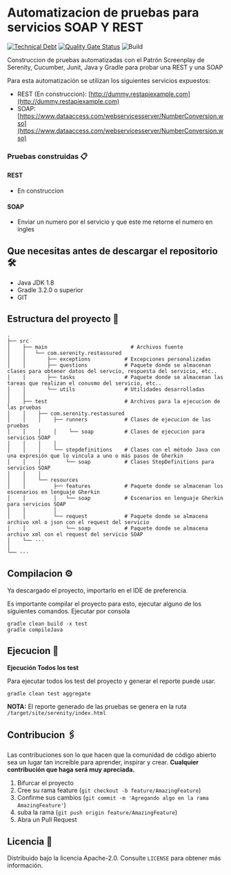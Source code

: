 # Automatizacion de pruebas para servicios SOAP Y REST

[![Technical Debt](https://sonarcloud.io/api/project_badges/measure?project=camillomurcia_serenity-screenplay-rest-assured&metric=sqale_index)](https://sonarcloud.io/dashboard?id=camillomurcia_serenity-screenplay-rest-assured)
[![Quality Gate Status](https://sonarcloud.io/api/project_badges/measure?project=camillomurcia_serenity-screenplay-rest-assured&metric=alert_status)](https://sonarcloud.io/dashboard?id=camillomurcia_serenity-screenplay-rest-assured)
![Build](https://github.com/camillomurcia/serenity-screenplay-rest-assured/actions/workflows/pipelineBuild.yml/badge.svg)

Construccion de pruebas automatizadas con el Patrón Screenplay de Serenity, Cucumber, Junit, 
Java y Gradle para probar una REST y una SOAP

Para esta automatización se utilizan los siguientes servicios expuestos:

- REST (En construccion): [http://dummy.restapiexample.com](http://dummy.restapiexample.com)
- SOAP: [https://www.dataaccess.com/webservicesserver/NumberConversion.wso](https://www.dataaccess.com/webservicesserver/NumberConversion.wso)

 ### Pruebas construidas 📋

 #### REST ####

 - En construccion

 #### SOAP ####

 - Enviar un numero por el servicio y que este me retorne el numero en ingles 

## Que necesitas antes de descargar el repositorio 🛠️ ##

 - Java JDK 1.8
 - Gradle 3.2.0 o superior
 - GIT 

 ## Estructura del proyecto 🗼

    .
    ├── src              
    │    ├── main                           # Archivos fuente  
    │    │   └── com.serenity.restassured
    │    │       ├── exceptions           # Excepciones personalizadas 
    │    │       ├── questions            # Paquete donde se almacenan clases para obtener datos del servcio, respuesta del servicio, etc..
    │    │       ├── tasks                # Paquete donde se almacenan las tareas que realizan el conusmo del servicio, etc..
    │    │       └── utils                # Utilidades desarrolladas
    │    │                        
    │    ├── test                         # Archivos para la ejecucion de las pruebas
    │    │    ├── com.serenity.restassured
    │    │    │    ├── runners            # Clases de ejecucion de las pruebas
    │    │    │    │    └── soap          # Clases de ejecucion para servicios SOAP
    │    │    │    │
    │    │    │    └── stepdefinitions    # Clases con el método Java con una expresión que lo vincula a uno o más pasos de Gherkin
    │    │    │        └── soap           # Clases StepDefinitions para servicios SOAP
    │    │    │    
    │    │    └── resources
    │    │         ├── features           # Paquete donde se almacenan los escenarios en lenguaje Gherkin
    │    │         │   └── soap           # Escenarios en lenguaje Gherkin para servicios SOAP
    │    │         │
    │    │         └── request            # Paquete donde se almacena archivo xml o json con el request del servicio
    │    │             └── soap           # Paquete donde se almacena archivo xml con el request del servicio SOAP
    │    └── ···
    │
    └── ···

## Compilacion ⚙️

Ya descargado el proyecto, importarlo en el IDE de preferencia.

Es importante compilar el proyecto para esto, ejecutar alguno de los siguientes comandos.
Ejecutar por consola

```
gradle clean build -x test
gradle compileJava
```

## Ejecucion 🚀

**Ejecución Todos los test**

Para ejecutar todos los test del proyecto y generar el reporte puede usar.

```
gradle clean test aggregate
```

**NOTA:** El reporte generado de las pruebas se genera en la ruta `/target/site/serenity/index.html`

## Contribucion 🖇️

Las contribuciones son lo que hacen que la comunidad de código abierto sea un lugar tan increíble para aprender, inspirar y crear. **Cualquier contribución que haga será muy apreciada.**

1. Bifurcar el proyecto
2. Cree su rama feature (`git checkout -b feature/AmazingFeature`)
3. Confirme sus cambios (`git commit -m 'Agregando algo en la rama AmazingFeature'`)
4. suba la rama (`git push origin feature/AmazingFeature`)
5. Abra un Pull Request

## Licencia 📄

Distribuido bajo la licencia Apache-2.0. Consulte `LICENSE` para obtener más información.
